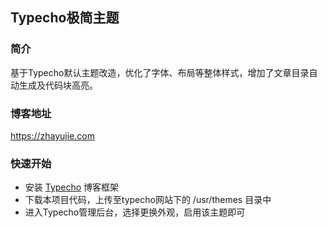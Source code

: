## Typecho极简主题

### 简介
基于Typecho默认主题改造，优化了字体、布局等整体样式，增加了文章目录自动生成及代码块高亮。

### 博客地址
<https://zhayujie.com>

### 快速开始

+ 安装 [Typecho](https://typecho.org/) 博客框架
+ 下载本项目代码，上传至typecho网站下的 /usr/themes 目录中
+ 进入Typecho管理后台，选择更换外观，启用该主题即可


